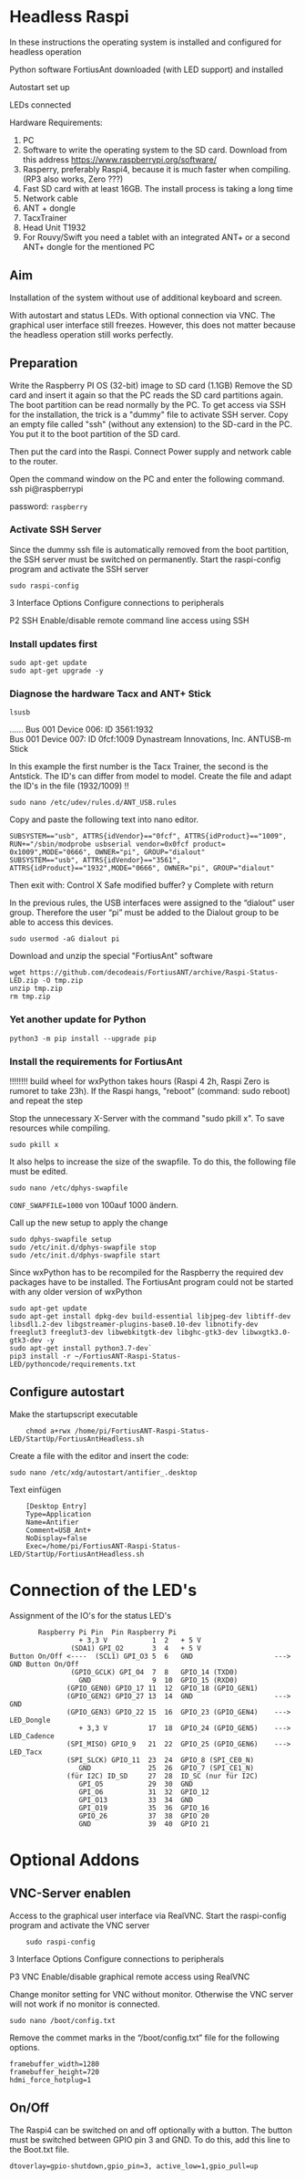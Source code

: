 
# Headless Raspi
In these instructions the operating system is installed and configured for headless operation

Python software FortiusAnt downloaded (with LED support) and installed

Autostart set up

LEDs connected

Hardware Requirements:
1. PC
1. Software to write the operating system to the SD card. Download from this address https://www.raspberrypi.org/software/
1. Rasperry, preferably Raspi4, because it is much faster when compiling. (RP3 also works, Zero ???)
1. Fast SD card with at least 16GB. The install process is taking a long time
1. Network cable
1. ANT + dongle
1. TacxTrainer
1. Head Unit T1932
1. For Rouvy/Swift you need a tablet with an integrated ANT+ or a second ANT+ dongle for the mentioned PC

## Aim
Installation of the system without use of additional keyboard and screen.

With autostart and status LEDs.
With optional connection via VNC.
The graphical user interface still freezes. However, this does not matter because the headless operation still works perfectly.

## Preparation
Write the Raspberry PI OS (32-bit) image to SD card (1.1GB)
Remove the SD card and insert it again so that the PC reads the SD card partitions again.
The boot partition can be read normally by the PC.
To get access via SSH for the installation, the trick is a "dummy" file to activate SSH server.
Copy an empty file called "ssh" (without any extension) to the SD-card in the PC. You put it to the boot partition of the SD card.

Then put the card into the Raspi. Connect Power supply and network cable to the router.


Open the command window on the PC and enter the following command.
    ssh pi@raspberrypi   

password: `raspberry`

### Activate SSH Server
Since the dummy ssh file is automatically removed from the boot partition, the SSH server must be switched on permanently.
Start the raspi-config program and activate the SSH server

    sudo raspi-config

3 Interface Options    Configure connections to peripherals

P2 SSH         Enable/disable remote command line access using SSH 

### Install updates first

    sudo apt-get update
    sudo apt-get upgrade -y

### Diagnose the hardware Tacx and ANT+ Stick

    lsusb

…...
Bus 001 Device 006: ID 3561:1932  
Bus 001 Device 007: ID 0fcf:1009 Dynastream Innovations, Inc. ANTUSB-m Stick



In this example the first number is the Tacx Trainer, the second is the Antstick. The ID's can differ from model to model.
Create the file and adapt the ID's in the file (1932/1009) !!

    sudo nano /etc/udev/rules.d/ANT_USB.rules

Copy and paste the following text into nano editor.

    SUBSYSTEM=="usb", ATTRS{idVendor}=="0fcf", ATTRS{idProduct}=="1009", RUN+="/sbin/modprobe usbserial vendor=0x0fcf product= 0x1009",MODE="0666", OWNER="pi", GROUP="dialout"
    SUBSYSTEM=="usb", ATTRS{idVendor}=="3561", ATTRS{idProduct}=="1932",MODE="0666", OWNER="pi", GROUP="dialout"

Then exit with: Control X
Safe modified buffer? y
Complete with return

In the previous rules, the USB interfaces were assigned to the “dialout” user group. Therefore the user “pi” must be added to the Dialout group to be able to access this devices.

    sudo usermod -aG dialout pi 

Download and unzip the special "FortiusAnt" software

    wget https://github.com/decodeais/FortiusANT/archive/Raspi-Status-LED.zip -O tmp.zip
    unzip tmp.zip
    rm tmp.zip

### Yet another update for Python

    python3 -m pip install --upgrade pip


### Install the requirements for FortiusAnt
!!!!!!!! build wheel for wxPython takes hours (Raspi 4 2h, Raspi Zero is rumoret to take 23h).
If the Raspi hangs, "reboot" (command: sudo reboot) and repeat the step


Stop the unnecessary X-Server with the command "sudo pkill x". To save resources while compiling.

    sudo pkill x

It also helps to increase the size of the swapfile.
To do this, the following file must be edited.

    sudo nano /etc/dphys-swapfile 

`CONF_SWAPFILE=1000`  von 100auf 1000 ändern.

Call up the new setup to apply the change

    sudo dphys-swapfile setup 
    sudo /etc/init.d/dphys-swapfile stop 
    sudo /etc/init.d/dphys-swapfile start 


Since wxPython has to be recompiled for the Raspberry the required dev packages have to be installed. The FortiusAnt program could not be started with any older version of wxPython

    sudo apt-get update
    sudo apt-get install dpkg-dev build-essential libjpeg-dev libtiff-dev libsdl1.2-dev libgstreamer-plugins-base0.10-dev libnotify-dev freeglut3 freeglut3-dev libwebkitgtk-dev libghc-gtk3-dev libwxgtk3.0-gtk3-dev -y
    sudo apt-get install python3.7-dev`
    pip3 install -r ~/FortiusANT-Raspi-Status-LED/pythoncode/requirements.txt 

## Configure autostart

Make the startupscript executable

        chmod a+rwx /home/pi/FortiusANT-Raspi-Status-LED/StartUp/FortiusAntHeadless.sh
    
Create a file with the editor and insert the code:

    sudo nano /etc/xdg/autostart/antifier_.desktop
 
Text einfügen
        
        [Desktop Entry]
        Type=Application
        Name=Antifier
        Comment=USB_Ant+
        NoDisplay=false
        Exec=/home/pi/FortiusANT-Raspi-Status-LED/StartUp/FortiusAntHeadless.sh

# Connection of the LED's
Assignment of the IO's for the status LED's
   
           Raspberry Pi Pin  Pin Raspberry Pi
                     + 3,3 V           1  2   + 5 V
                   (SDA1) GPI_O2       3  4   + 5 V
    Button On/Off <----  (SCL1) GPI_O3 5  6   GND                    ---> GND Button On/Off
                   (GPIO_GCLK) GPI_O4  7  8   GPIO_14 (TXD0)
                     GND               9  10  GPIO_15 (RXD0)
                  (GPIO_GEN0) GPIO_17 11  12  GPIO_18 (GPIO_GEN1)
                  (GPIO_GEN2) GPIO_27 13  14  GND                    ---> GND
                  (GPIO_GEN3) GPIO_22 15  16  GPIO_23 (GPIO_GEN4)    ---> LED_Dongle
                     + 3,3 V          17  18  GPIO_24 (GPIO_GEN5)    ---> LED_Cadence
                  (SPI_MISO) GPIO_9   21  22  GPIO_25 (GPIO_GEN6)    ---> LED_Tacx
                  (SPI_SLCK) GPIO_11  23  24  GPIO_8 (SPI_CE0_N)
                     GND              25  26  GPIO_7 (SPI_CE1_N)
                  (für I2C) ID_SD     27  28  ID_SC (nur für I2C)
                     GPI_O5           29  30  GND
                     GPI_O6           31  32  GPIO_12
                     GPI_O13          33  34  GND
                     GPI_O19          35  36  GPIO_16
                     GPIO_26          37  38  GPIO 20
                     GND              39  40  GPIO 21
    
  
# Optional Addons

## VNC-Server enablen
Access to the graphical user interface via RealVNC.
Start the raspi-config program and activate the VNC server

        sudo raspi-config

3 Interface Options    Configure connections to peripherals

P3 VNC         Enable/disable graphical remote access using RealVNC  

Change monitor setting for VNC without monitor. Otherwise the VNC server will not work if no monitor is connected.


    sudo nano /boot/config.txt
    
Remove the commet marks in the “/boot/config.txt” file for the following options.

    framebuffer_width=1280
    framebuffer_height=720
    hdmi_force_hotplug=1

## On/Off
The Raspi4 can be switched on and off optionally with a button.
The button must be switched between GPIO pin 3 and GND.
To do this, add this line to the Boot.txt file.

    dtoverlay=gpio-shutdown,gpio_pin=3, active_low=1,gpio_pull=up
